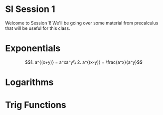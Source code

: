 # SI Session 1

Welcome to Session 1! We'll be going over some material from precalculus that will be useful for this class. 

# Exponentials
```math
1. a^{(x+y)} = a^xa^y\\
2. a^{(x-y)} = \frac{a^x}{a^y}
```

# Logarithms


# Trig Functions
